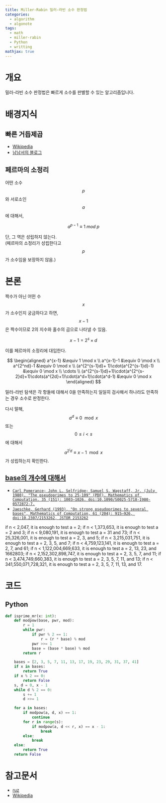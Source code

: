 ```yaml
---
title: Miller-Rabin 밀러-라빈 소수 판정법
categories:
  - algorithm
  - algonote
tags:
  - math
  - miller-rabin
  - Python
  - writting
mathjax: true
---
```


# 개요
밀러-라빈 소수 판정법은 빠르게 소수를 판별할 수 있는 알고리즘입니다.


# 배경지식

## 빠른 거듭제곱

* [Wikipedia](https://en.wikipedia.org/wiki/Exponentiation_by_squaring)
* [남남서의 블로그](https://namnamseo.tistory.com/entry/%EB%B9%A0%EB%A5%B8-%EA%B1%B0%EB%93%AD%EC%A0%9C%EA%B3%B1)


## 페르마의 소정리

어떤 소수 $$p$$와 서로소인 $$a$$에 대해서,

$$
a^{p-1} \equiv 1 \; mod \; p
$$

단, 그 역은 성립하지 않는다.<br>
(페르마의 소정리가 성립한다고 $$p$$가 소수임을 보장하지 않음.)


# 본론

짝수가 아닌 어떤 수 $$x$$가 소수인지 궁금하다고 하면, $$x-1$$ 은 짝수이므로 2의 지수와 홀수의 곱으로 나타낼 수 있음.

$$
x-1 = 2^s \times d
$$

이를 페르마의 소정리에 대입한다.

$$
\begin{aligned}
a^{x-1} &\equiv 1 \mod x \\
a^{x-1}-1 &\equiv 0 \mod x  \\
a^{2^nd}-1 &\equiv 0 \mod x \\
(a^{2^{s-1}d}+ 1)\cdot(a^{2^{s-1}d}-1) &\equiv 0 \mod x \\
\cdots \\
(a^{2^{s-1}d}+1)\cdot(a^{2^{s-2}d}+1)\cdots(a^{2d}+1)\cdot(a^d+1)\cdot(a^d-1) &\equiv 0 \mod x
\end{aligned}
$$

밀러-라빈 탐색은 각 항들에 대해서 0을 만족하는지 일일히 검사해서 하나라도 만족하는 경우 소수로 판정한다.

다시 말해, $$a^d \equiv 0 \mod x $$ 또는 $$0\leq i<s $$에 대해서 $$a^{2^id} \equiv x-1 \mod x $$가 성립하는지 확인한다.


## [base의 개수에 대해서](https://en.wikipedia.org/wiki/Miller–Rabin_primality_test#Testing_against_small_sets_of_bases)

* [`Carl Pomerance; John L. Selfridge; Samuel S. Wagstaff, Jr. (July 1980). "The pseudoprimes to 25·109" (PDF). Mathematics of Computation. 35 (151): 1003–1026. doi:10.1090/S0025-5718-1980-0572872-7.`](https://doi.org/10.1090%2FS0025-5718-1980-0572872-7)
* [`Jaeschke, Gerhard (1993), "On strong pseudoprimes to several bases", Mathematics of Computation, 61 (204): 915–926, doi:10.2307/2153262, JSTOR 2153262`](https://www.ams.org/journals/mcom/1993-61-204/S0025-5718-1993-1192971-8/)

if n < 2,047, it is enough to test a = 2;
if n < 1,373,653, it is enough to test a = 2 and 3;
if n < 9,080,191, it is enough to test a = 31 and 73;
if n < 25,326,001, it is enough to test a = 2, 3, and 5;
if n < 3,215,031,751, it is enough to test a = 2, 3, 5, and 7;
if n < 4,759,123,141, it is enough to test a = 2, 7, and 61;
if n < 1,122,004,669,633, it is enough to test a = 2, 13, 23, and 1662803;
if n < 2,152,302,898,747, it is enough to test a = 2, 3, 5, 7, and 11;
if n < 3,474,749,660,383, it is enough to test a = 2, 3, 5, 7, 11, and 13;
if n < 341,550,071,728,321, it is enough to test a = 2, 3, 5, 7, 11, 13, and 17.

# 코드
## Python
```python
def isprime_mr(x: int):
    def modpow(base, pwr, mod):
        r = 1
        while pwr:
            if pwr % 2 == 1:
                r = (r * base) % mod
            pwr >>= 1
            base = (base * base) % mod
        return r

    bases = [2, 3, 5, 7, 11, 13, 17, 19, 23, 29, 31, 37, 41]
    if x in bases:
        return True
    if x % 2 == 0:
        return False
    s, d = 0, x - 1
    while d % 2 == 0:
        s += 1
        d >>= 1

    for a in bases:
        if modpow(a, d, x) == 1:
            continue
        for r in range(s):
            if modpow(a, d << r, x) == x - 1:
                break
        else:
            break
    else:
        return True
    return False
```



# 참고문서
* [ruz](https://aruz.tistory.com/142)
* [Wikipedia](https://en.wikipedia.org/wiki/Miller%E2%80%93Rabin_primality_test)